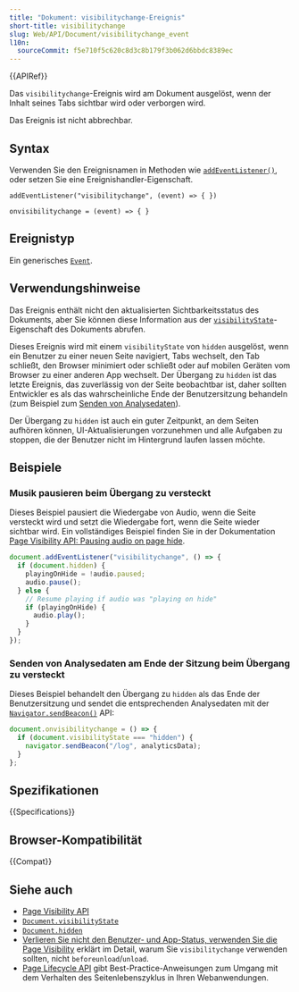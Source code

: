 ```yaml
---
title: "Dokument: visibilitychange-Ereignis"
short-title: visibilitychange
slug: Web/API/Document/visibilitychange_event
l10n:
  sourceCommit: f5e710f5c620c8d3c8b179f3b062d6bbdc8389ec
---
```


{{APIRef}}

Das `visibilitychange`-Ereignis wird am Dokument ausgelöst, wenn der Inhalt seines Tabs sichtbar wird oder verborgen wird.

Das Ereignis ist nicht abbrechbar.

## Syntax

Verwenden Sie den Ereignisnamen in Methoden wie [`addEventListener()`](/de/docs/Web/API/EventTarget/addEventListener), oder setzen Sie eine Ereignishandler-Eigenschaft.

```js-nolint
addEventListener("visibilitychange", (event) => { })

onvisibilitychange = (event) => { }
```

## Ereignistyp

Ein generisches [`Event`](/de/docs/Web/API/Event).

## Verwendungshinweise

Das Ereignis enthält nicht den aktualisierten Sichtbarkeitsstatus des Dokuments, aber Sie können diese Information aus der [`visibilityState`](/de/docs/Web/API/Document/visibilityState)-Eigenschaft des Dokuments abrufen.

Dieses Ereignis wird mit einem `visibilityState` von `hidden` ausgelöst, wenn ein Benutzer zu einer neuen Seite navigiert, Tabs wechselt, den Tab schließt, den Browser minimiert oder schließt oder auf mobilen Geräten vom Browser zu einer anderen App wechselt. Der Übergang zu `hidden` ist das letzte Ereignis, das zuverlässig von der Seite beobachtbar ist, daher sollten Entwickler es als das wahrscheinliche Ende der Benutzersitzung behandeln (zum Beispiel zum [Senden von Analysedaten](/de/docs/Web/API/Navigator/sendBeacon)).

Der Übergang zu `hidden` ist auch ein guter Zeitpunkt, an dem Seiten aufhören können, UI-Aktualisierungen vorzunehmen und alle Aufgaben zu stoppen, die der Benutzer nicht im Hintergrund laufen lassen möchte.

## Beispiele

### Musik pausieren beim Übergang zu versteckt

Dieses Beispiel pausiert die Wiedergabe von Audio, wenn die Seite versteckt wird und setzt die Wiedergabe fort, wenn die Seite wieder sichtbar wird.
Ein vollständiges Beispiel finden Sie in der Dokumentation [Page Visibility API: Pausing audio on page hide](/de/docs/Web/API/Page_Visibility_API#pausing_audio_on_page_hide).

```js
document.addEventListener("visibilitychange", () => {
  if (document.hidden) {
    playingOnHide = !audio.paused;
    audio.pause();
  } else {
    // Resume playing if audio was "playing on hide"
    if (playingOnHide) {
      audio.play();
    }
  }
});
```

### Senden von Analysedaten am Ende der Sitzung beim Übergang zu versteckt

Dieses Beispiel behandelt den Übergang zu `hidden` als das Ende der Benutzersitzung und sendet die entsprechenden Analysedaten mit der [`Navigator.sendBeacon()`](/de/docs/Web/API/Navigator/sendBeacon)
API:

```js
document.onvisibilitychange = () => {
  if (document.visibilityState === "hidden") {
    navigator.sendBeacon("/log", analyticsData);
  }
};
```

## Spezifikationen

{{Specifications}}

## Browser-Kompatibilität

{{Compat}}

## Siehe auch

- [Page Visibility API](/de/docs/Web/API/Page_Visibility_API)
- [`Document.visibilityState`](/de/docs/Web/API/Document/visibilityState)
- [`Document.hidden`](/de/docs/Web/API/Document/hidden)
- [Verlieren Sie nicht den Benutzer- und App-Status, verwenden Sie die Page Visibility](https://www.igvita.com/2015/11/20/dont-lose-user-and-app-state-use-page-visibility/) erklärt im Detail, warum Sie `visibilitychange` verwenden sollten, nicht `beforeunload`/`unload`.
- [Page Lifecycle API](https://developer.chrome.com/docs/web-platform/page-lifecycle-api) gibt Best-Practice-Anweisungen zum Umgang mit dem Verhalten des Seitenlebenszyklus in Ihren Webanwendungen.
